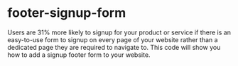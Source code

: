 # footer-signup-form
Users are 31% more likely to signup for your product or service if there is an easy-to-use form to signup on every page of your website rather than a dedicated page they are required to navigate to. This code will show you how to add a signup footer form to your website.
